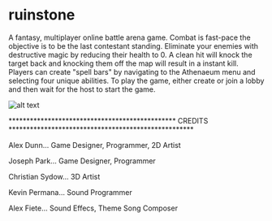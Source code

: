 # ruinstone

A fantasy, multiplayer online battle arena game.  Combat is fast-pace the objective is to be the last contestant standing. 
Eliminate your enemies with destructive magic by reducing their health to 0.  A clean hit will knock the target back and
knocking them off the map will result in a instant kill.  Players can create "spell bars" by navigating to the Athenaeum menu
and selecting four unique abilities.  To play the game, either create or join a lobby and then wait for the host to start the
game.


![alt text](https://raw.github.com/exdunn/ruinstone/tree/master/Assets/Screen%20Shots/gameplay.png)


*********************************************** CREDITS ****************************************************

Alex Dunn...        Game Designer, Programmer, 2D Artist

Joseph Park...       Game Designer, Programmer

Christian Sydow...  3D Artist

Kevin Permana... Sound Programmer

Alex Fiete...       Sound Effecs, Theme Song Composer
